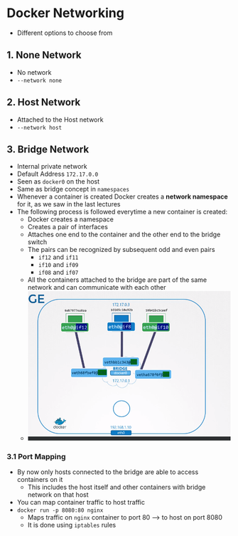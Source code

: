 Docker Networking
=================
- Different options to choose from
## 1. **None** Network
   - No network
   - `--network none`
## 2. **Host** Network
   - Attached to the Host network
   - `--network host`
## 3. **Bridge** Network
   - Internal private network
   - Default Address `172.17.0.0`
   - Seen as `docker0` on the host
   - Same as bridge concept in `namespaces`
   - Whenever a container is created Docker creates a **network namespace** for it, as we saw in the last lectures
   - The following process is followed everytime a new container is created:
      - Docker creates a namespace
      - Creates a pair of interfaces
      - Attaches one end to the container and the other end to the bridge switch
      - The pairs can be recognized by subsequent odd and even pairs
         - `if12` and `if11`
         - `if10` and `if09`
         - `if08` and `if07`
      - All the containers attached to the bridge are part of the same network and can communicate with each other
      - ![bridge networkin in docker](./images/bridgeInDocker.png)
### 3.1 Port Mapping
- By now only hosts connected to the bridge are able to access containers on it
   - This includes the host itself and other containers with bridge network on that host
- You can map container traffic to host traffic
- `docker run -p 8080:80 nginx`
   - Maps traffic on `nginx` container to port 80 --> to host on port 8080
   - It is done using `iptables` rules
